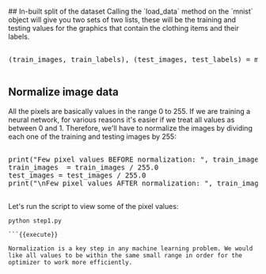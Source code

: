 <br>
## In-built split of the dataset
Calling the `load_data` method on the `mnist` object will give you two sets of two lists, these will be the training and testing values for the graphics that contain the clothing items and their labels.

<pre class="file" data-filename="step1.py" data-target="append">

(train_images, train_labels), (test_images, test_labels) = mnist.load_data()

</pre>

## Normalize image data
All the pixels are basically values in the range 0 to 255. If we are training a neural network, for various reasons it's easier if we treat all values as between 0 and 1. Therefore, we'll have to normalize the images by dividing each one of the training and testing images by 255:


<pre class="file" data-filename="step1.py" data-target="append">

print("Few pixel values BEFORE normalization: ", train_images[0,0:60,0:60])
train_images  = train_images / 255.0
test_images = test_images / 255.0
print("\nFew pixel values AFTER normalization: ", train_images[0,0:60,0:60])

</pre>

Let's run the script to view some of the pixel values:

```
python step1.py

```{{execute}}

Normalization is a key step in any machine learning problem. We would like all values to be within the same small range in order for the optimizer to work more efficiently.
